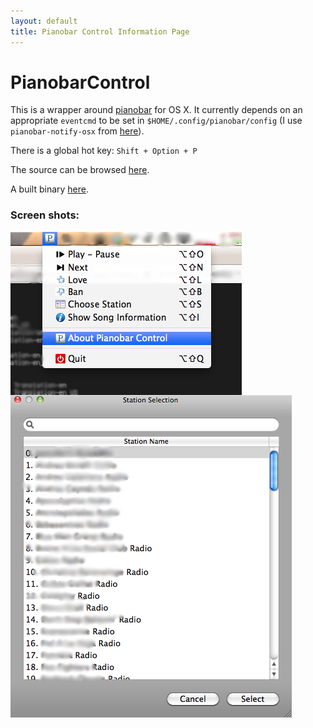 ```yaml
---
layout: default
title: Pianobar Control Information Page
---
```

PianobarControl
===============

This is a wrapper around [pianobar](https://github.com/PromyLOPh/pianobar) for OS X. It currently depends on an appropriate `eventcmd` to be set in `$HOME/.config/pianobar/config` (I use `pianobar-notify-osx` from [here](https://github.com/jcmuller/pianobar-notify)).

There is a global hot key: `Shift + Option + P`

The source can be browsed [here](https://github.com/jcmuller/PianobarControl).

A built binary [here](releases/PianobarControl.0.4.zip).

### Screen shots: ###
<img src="/images/status_menu.png" height="261" width="370" alt="Status menu" align="left" />

<img src="/images/station_selection.png" height="516" width="450" alt="Station selection" align="left" />
